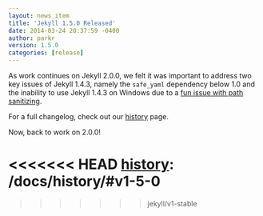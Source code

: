 ```yaml
---
layout: news_item
title: 'Jekyll 1.5.0 Released'
date: 2014-03-24 20:37:59 -0400
author: parkr
version: 1.5.0
categories: [release]
---
```


As work continues on Jekyll 2.0.0, we felt it was important to address two key
issues of Jekyll 1.4.3, namely the `safe_yaml` dependency below 1.0 and the
inability to use Jekyll 1.4.3 on Windows due to a [fun issue with path sanitizing][].

For a full changelog, check out our [history][] page.

Now, back to work on 2.0.0!

[fun issue with path sanitizing]: https://github.com/jekyll/jekyll/issues/1948
<<<<<<< HEAD
[history]: /docs/history/#v1-5-0
=======
[history]: /docs/history/#150__20140324
>>>>>>> jekyll/v1-stable
